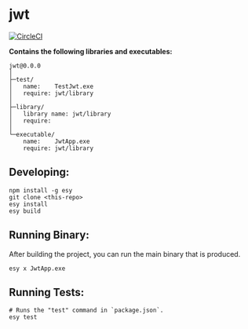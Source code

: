 
# jwt


[![CircleCI](https://circleci.com/gh/yourgithubhandle/jwt/tree/master.svg?style=svg)](https://circleci.com/gh/yourgithubhandle/jwt/tree/master)


**Contains the following libraries and executables:**

```
jwt@0.0.0
│
├─test/
│   name:    TestJwt.exe
│   require: jwt/library
│
├─library/
│   library name: jwt/library
│   require:
│
└─executable/
    name:    JwtApp.exe
    require: jwt/library
```

## Developing:

```
npm install -g esy
git clone <this-repo>
esy install
esy build
```

## Running Binary:

After building the project, you can run the main binary that is produced.

```
esy x JwtApp.exe 
```

## Running Tests:

```
# Runs the "test" command in `package.json`.
esy test
```
